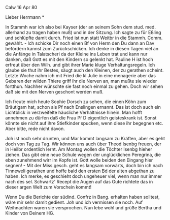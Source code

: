  Calw 16 Apr 80

Lieber Herrmann <Mogl>*

In Stammh war ich also bei Kayser (der an seinem Sohn dem stud. med. allerhand zu tragen haben muß) und in der Sitzung. Ich sagte zu für Eßling und schlüpfte damit durch. Fried ist nun statt Weitbr in die Stammh. Comm. gewählt. - Ich schicke Dir noch einen Bf von Herm den Du dann an Dav befördern kannst zum Zurückschicken. Ich denke in diesen Tagen viel an die Anfänge in Talatscheri da der Kleine ins Leben trat und kann nur danken, daß Gott es mit den Kindern so gelenkt hat. Pauline H ist hoch erfreut über den Wilh. und gibt ihrer Marie kluge Verhaltungsregeln. Ich glaube sie thut ihr Bestes, säugt auch den Kleinen, der zu gerathen scheint. Letzte Woche nahm ich mit Fried die kl Julie in eine menagerie aber das Gebaren der wilden Thiere griff ihr die Nerven an, man mußte sie wieder fortthun. Nachher wünschte sie fast noch einmal zu gehen. Doch wir sehen daß sie mit den Nerven geschont werden muß.

Ich freute mich heute Sophie Dorsch zu sehen, die einen Köhn zum Bräutigam hat, schon als Pf nach Enslingen ernannt. Das ist doch auch ein Lichtblick in verzweifelte häusliche Verhältnisse hinein. Man hofft annehmen zu dürfen daß die Frau Pf D eigentlich geisteskrank ist. Sonst könnte sie nicht auf ihre Stiefkinder spucken, wenn diese ihr begegnen etc. Aber bitte, rede nicht davon.

Joh ist noch sehr drunten, und Mar kommt langsam zu Kräften, aber es geht doch von Tag zu Tag. Wir können uns auch über Theod Isenbg freuen, der in Heilbr ordentlich lernt. Am Montag wollen die Töchter Isenbg hieher ziehen. Das gibt eine neue Schule wegen der unglücklichen Peregrina, die eben zunehmend wirr im Kopfe ist. Gott wolle beiden den Eingang hier segnen! - Mit der Miss.gesch. geht es langsam vorwärts, doch bin ich nach Tinneweli gerathen und hoffe bald den ersten Bd der alten abgethan zu haben. Ich merke, es geschieht doch ungeheuer viel, wenn man nur immer nach des sel. Schwartz' Recept die Augen auf das Gute richtete das in dieser argen Welt zum Vorschein kommt!

Wenn Du die Berichte der südind. Confrz in Bang. erhalten haben solltest, wäre mir sehr damit gedient. Joh und ich vermissen sie noch. Auf Weihnachten waren sie versprochen. Nun lebe wohl und grüße Bertha und Kinder  von Deinem HG.
